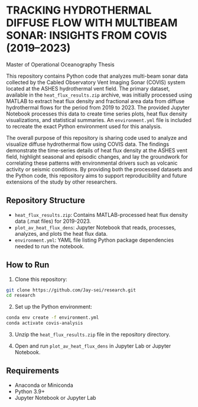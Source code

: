 # TRACKING HYDROTHERMAL DIFFUSE FLOW WITH MULTIBEAM SONAR: INSIGHTS FROM COVIS (2019–2023)
Master of Operational Oceanography Thesis

This repository contains Python code that analyzes multi-beam sonar data collected by the Cabled Observatory Vent Imaging Sonar (COVIS) system located at the ASHES hydrothermal vent field. The primary dataset, available in the `heat_flux_results.zip` archive, was initially processed using MATLAB to extract heat flux density and fractional area data from diffuse hydrothermal flows for the period from 2019 to 2023. The provided Jupyter Notebook processes this data to create time series plots, heat flux density visualizations, and statistical summaries. An `environment.yml` file is included to recreate the exact Python environment used for this analysis.

The overall purpose of this repository is sharing code used to analyze and visualize diffuse hydrothermal flow using COVIS data. The findings demonstrate the time-series details of heat flux density at the ASHES vent field, highlight seasonal and episodic changes, and lay the groundwork for correlating these patterns with environmental drivers such as volcanic activity or seismic conditions. By providing both the processed datasets and the Python code, this repository aims to support reproducibility and future extensions of the study by other researchers.

## Repository Structure
- `heat_flux_results.zip`: Contains MATLAB-processed heat flux density data (.mat files) for 2019-2023.
- `plot_av_heat_flux_dens`: Jupyter Notebook that reads, processes, analyzes, and plots the heat flux data.
- `environment.yml`: YAML file listing Python package dependencies needed to run the notebook.

## How to Run

1. Clone this repository:

```bash
git clone https://github.com/Jay-sei/research.git
cd research
```

2. Set up the Python environment:

```bash
conda env create -f environment.yml
conda activate covis-analysis
```

3. Unzip the `heat_flux_results.zip` file in the repository directory.

4. Open and run `plot_av_heat_flux_dens` in Jupyter Lab or Jupyter Notebook.

## Requirements

- Anaconda or Miniconda
- Python 3.9+
- Jupyter Notebook or Jupyter Lab
